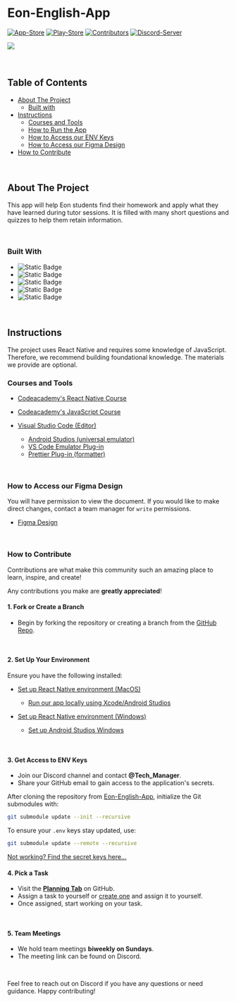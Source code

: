 # Eon-English-App

[![App-Store][appStore-shield]][appStore-url]
[![Play-Store][playStore-shield]][playStore-url]
[![Contributors][contributors-shield]][contributors-url]
[![Discord-Server][discord-shield]][discord-url]

<div style="display: flex;">
  <img src="https://github.com/user-attachments/assets/b91e63a7-fd5c-4f80-aa98-4e39f3b23a4c">
</div>

<br />
<br />

<!-- shortcuts -->

## Table of Contents

- [ About The Project](#about-the-project)
  - [ Built with](#built-with)
- [ Instructions](#instructions)
  - [ Courses and Tools](#courses-and-tools)
  - [ How to Run the App](#how-to-run-the-app)
  - [ How to Access our ENV Keys](#how-to-access-our-env-keys)
  - [ How to Access our Figma Design](#how-to-access-our-figma-design)
- [ How to Contribute](#how-to-contribute)

<br>

## About The Project

This app will help Eon students find their homework and apply what they have learned during tutor sessions. It is filled with many short questions and quizzes to help them retain information.

<br>

### Built With

- ![Static Badge](https://img.shields.io/badge/JavaScript-%23212329?style=for-the-badge&logo=JavaScript)
- ![Static Badge](https://img.shields.io/badge/React_Native-%23212329?style=for-the-badge&logo=React)
- ![Static Badge](https://img.shields.io/badge/Expo_CLI-%23212329?style=for-the-badge&logo=Expo)
- ![Static Badge](https://img.shields.io/badge/Firebase-%23212329?style=for-the-badge&logo=Firebase)
- ![Static Badge](https://img.shields.io/badge/App_script-%23212329?style=for-the-badge&logo=Google)

<br>

## Instructions

The project uses React Native and requires some knowledge of JavaScript. Therefore, we recommend building foundational knowledge. The materials we provide are optional.


### Courses and Tools
- [Codeacademy's React Native Course](https://www.codecademy.com/learn/learn-react-native)

- [Codeacademy's JavaScript Course](https://www.codecademy.com/learn/introduction-to-javascript)

- [Visual Studio Code (Editor)](https://code.visualstudio.com)
  - [Android Studios (universal emulator)](https://developer.android.com/studio)
  - [VS Code Emulator Plug-in](https://marketplace.visualstudio.com/items?itemName=DiemasMichiels.emulate)
  - [Prettier Plug-in (formatter)](https://marketplace.visualstudio.com/items?itemName=esbenp.prettier-vscode)

<br>

### How to Access our Figma Design
You will have permission to view the document. If you would like to make direct changes, contact a team manager for `write` permissions.
- [Figma Design](https://www.figma.com/design/QEKUmbK9a6TUb1IQa4Xxyq/EON-ENGLISH-APP?node-id=0-1&t=TOuX2P7soMWlf3g5-1)

<br>

### How to Contribute

Contributions are what make this community such an amazing place to learn, inspire, and create!

Any contributions you make are **greatly appreciated**!

#### 1. Fork or Create a Branch
- Begin by forking the repository or creating a branch from the [GitHub Repo](https://github.com/EonEnglish/Eon-English-App).  
<br>

#### 2. Set Up Your Environment
Ensure you have the following installed:
- [Set up React Native environment (MacOS)](https://www.youtube.com/watch?v=4U_OQHGhSf0)
     - [Run our app locally using Xcode/Android Studios](https://youtu.be/nBq75f8JVZg)

- [Set up React Native environment (Windows)](https://www.youtube.com/watch?v=f6TXEnHT_Mk)
     - [Set up Android Studios Windows](https://youtu.be/TAHMNftUSZg)
<br>

#### 3. Get Access to ENV Keys
- Join our Discord channel and contact **@Tech_Manager**.  
- Share your GitHub email to gain access to the application's secrets.  

After cloning the repository from [Eon-English-App](https://github.com/EonEnglish/Eon-English-App), initialize the Git submodules with:  

```bash  
git submodule update --init --recursive  
```  

To ensure your `.env` keys stay updated, use:  

```bash  
git submodule update --remote --recursive  
```  

[Not working? Find the secret keys here...](https://github.com/EonEnglish/Eon-English-App-Secrets)
<br>

#### 4. Pick a Task
- Visit the **[Planning Tab](https://github.com/orgs/EonEnglish/projects/3/views/1)** on GitHub.  
- Assign a task to yourself or [create one](https://github.com/EonEnglish/Eon-English-App/issues/new) and assign it to yourself.  
- Once assigned, start working on your task.
<br>

#### 5. Team Meetings
- We hold team meetings **biweekly on Sundays**.  
- The meeting link can be found on Discord.  
<br>

Feel free to reach out on Discord if you have any questions or need guidance. Happy contributing!

<!-- Links -->

[contributors-shield]: https://img.shields.io/github/contributors/EonEnglish/Eon-English-App?style=for-the-badge&logo=github&logoColor=white&labelColor=black&color=6e5494&label=contributors
[contributors-url]: https://github.com/EonEnglish/Eon-English-App/graphs/contributors
[discord-shield]: https://img.shields.io/badge/dynamic/json?url=https%3A%2F%2Fdiscord.com%2Fapi%2Finvites%2FgwV356qNSj%3Fwith_counts%3Dtrue&query=%24.approximate_member_count&style=for-the-badge&logo=Discord&logoColor=white&labelColor=black&label=Discord%20Members&color=%235864f4
[discord-url]: https://discord.gg/gwV356qNSj
[appStore-shield]: https://img.shields.io/badge/download-app%20store-%23007AFF?style=for-the-badge&logo=apple&logoColor=white&labelColor=black
[appStore-url]: https://apps.apple.com/us/app/eon-english-learning/id6535652983
[playStore-shield]: https://img.shields.io/badge/download-play%20store-%2334A853?style=for-the-badge&logo=android&logoColor=white&labelColor=black
[playStore-url]: https://play.google.com/store/apps/details?id=com.eonenglish.eonEnglishLearning&pli=1